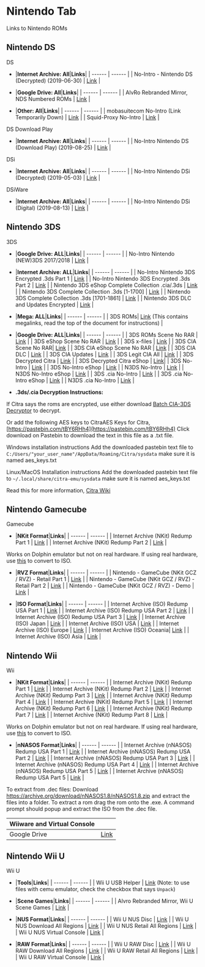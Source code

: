 # Nintendo Tab
Links to Nintendo ROMs<br/>

## **Nintendo DS**<br/>
DS

- |**Internet Archive: All**|**Links**| 
| ------ | ------ |
| No-Intro - Nintendo DS (Decrypted) (2019-06-30) | [Link](https://archive.org/download/noIntroNintendoDsDecrypted2019Jun30) |

- |**Google Drive: All**|**Links**| 
| ------ | ------ |
| AlvRo Rebranded Mirror, NDS Numbered ROMs | [Link](https://drive.google.com/drive/folders/1s3zKz90Nb-5L3LemxaCTcc5V9fZ4z00o) |

- |**Other: All**|**Links**| 
| ------ | ------ |
| mobasuitecom No-Intro (Link Temporarily Down) | [Link](http://90.230.15.92/Nintendo/Nintendo%20DS/) |
| Squid-Proxy No-Intro | [Link](https://www.squid-proxy.xyz/Games/Nintendo%20DS/) |

DS Download Play

- |**Internet Archive: All**|**Links**| 
| ------ | ------ | 
| No-Intro Nintendo DS (Download Play) (2019-08-25) | [Link](https://archive.org/download/nintendodsdownloadplay) | 

DSi

- |**Internet Archive: All**|**Links**| 
| ------ | ------ | 
| No-Intro Nintendo DSi (Decrypted) (2019-05-03) | [Link](https://archive.org/download/nintendodsidecrypted) |

DSiWare

- |**Internet Archive: All**|**Links**| 
| ------ | ------ | 
| No-Intro Nintendo DSi (Digital) (2019-08-13) | [Link](https://archive.org/download/nintendodsiware) |


## **Nintendo 3DS**<br/>
3DS

- |**Google Drive: ALL**|**Links**|
| ------ | ------ |
| No-Intro Nintendo (NEW)3DS 2017/2018 | [Link](https://drive.google.com/drive/folders/1R5c6-nY5mMns8G1u2tcbYumfTCGXDQ5w) |

- |**Internet Archive: ALL**|**Links**|
| ------ | ------ |
| No-Intro Nintendo 3DS Encrypted .3ds Part 1 | [Link](https://archive.org/download/3ds-main-encrypted) |
| No-Intro Nintendo 3DS Encrypted .3ds Part 2 | [Link](https://archive.org/download/3ds-main-encrypted-p2) |
| Nintendo 3DS eShop Complete Collection .cia/.3ds | [Link](https://archive.org/download/nintendo-3ds-eshop-complete-collection) |
| Nintendo 3DS Complete Collection .3ds [1-1700] | [Link](https://archive.org/download/nintendo-3ds-complete-collection) |
| Nintendo 3DS Complete Collection .3ds [1701-1861] | [Link](https://archive.org/download/nintendo-3ds-complete-collection-pt2) |
| Nintendo 3DS DLC and Updates Encrypted | [Link](https://archive.org/download/3ds-dlc-and-updates-encrypted) |

- |**Mega: ALL**|**Links**|
| ------ | ------ |
| 3DS ROMs| [Link](https://drive.google.com/file/d/1r1CS6UVPLafPbCFM7sjF1baupsEr5APH/view) (This contains megalinks, read the top of the document for instructions) |

- |**Google Drive: ALL**|**Links**|
| ------ | ------ |
| 3DS ROMs Scene No RAR | [Link](https://drive.google.com/drive/folders/1Gd5cJUstN6gwZI9lKzHcDWJ-kh0ktexL) |
| 3DS eShop Scene No RAR | [Link](https://drive.google.com/drive/folders/1MDy65pGaoIOmoIg__fey3b_CjKNm3Ujc) |
| 3DS x-files | [Link](https://drive.google.com/drive/folders/1BLaIl4v3cgmdpoXx8bB7q33Vvh_mt32n) |
| 3DS CIA Scene No RAR| [Link](https://drive.google.com/drive/folders/1FWWm3qNg_HHANTmEeY_SxRRabUm_3wgC) |
| 3DS CIA eShop Scene No RAR | [Link](https://drive.google.com/drive/folders/1Y8yGQ9-tTWdleCbTMiEI4-XiFOYLpcNs) |
| 3DS CIA DLC | [Link](https://drive.google.com/drive/folders/1ARm3uFESLi9r1pbym_XR5lNbDb8_BUDS) |
| 3DS CIA Updates | [Link](https://drive.google.com/drive/folders/17ltCPytHV4qSftGPvFwxGBfmfiwJfjjU) |
| 3DS Legit CIA All | [Link](https://drive.google.com/drive/folders/1G7o0kFXpT4Qzwehe_rrs_zWqn45nCkYV) |
| 3DS Decrypted Citra | [Link](https://drive.google.com/drive/folders/1JPW_yrSrqF_hnXtlpR-6-qXUitEAeQXz) |
| 3DS Decrypted Citra eShop | [Link](https://drive.google.com/drive/folders/1BHCXsJYQvqsalW5IaU4N9bkCdhU1fILB)|
| 3DS No-Intro | [Link](https://drive.google.com/drive/folders/1oImDLb5j8FtXnrQy9VVSRVOYVutJVbI4) |
| 3DS No-Intro eShop | [Link](https://drive.google.com/drive/folders/1u8Ro8KtCPPAy6eOIZ7KlFF8u-LJEj7l0) |
| N3DS No-Intro | [Link](https://drive.google.com/drive/folders/1hRsLubAne0hFHxJ9K7eJORc4n0pCCDFG) |
| N3DS No-Intro eShop | [Link](https://drive.google.com/drive/folders/1siyQFUEqqtc9z-SBtqAjvxjfi2zmx0sy) |
| 3DS .cia No-Intro | [Link](https://drive.google.com/drive/folders/1igGdcIznoZiloF8RK0Jwbn2YZI5nztyo) |
| 3DS .cia No-Intro eShop | [Link](https://drive.google.com/drive/folders/1hWKO_6v7ud_WXB9RxDB2MuwLqvuPmFhc) |
| N3DS .cia No-Intro | [Link](https://drive.google.com/drive/folders/1GW2MQxIol-HlOn4eN4NZZTXttnsi54pQ) |

- **.3ds/.cia Decryption Instructions:**

If Citra says the roms are encrypted, use either download [Batch CIA-3DS Decryptor](https://gbatemp.net/download/batch-cia-3ds-decryptor.35098/) to decrypt.

Or add the following AES keys to CitraAES Keys for Citra, [https://pastebin.com/tBY6RHh4](https://pastebin.com/tBY6RHh4)
Click download on Pastebin to download the text in this file as a .txt file.

Windows installation instructions
Add the downloaded pastebin text file to `C:/Users/"your_user_name"/AppData/Roaming/Citra/sysdata` make sure it is named aes_keys.txt

Linux/MacOS Installation instructions
Add the downloaded pastebin text file to `~/.local/share/citra-emu/sysdata` make sure it is named aes_keys.txt

Read this for more information, [Citra Wiki](https://citra-emu.org/wiki/user-directory/)

## **Nintendo Gamecube**<br/>
Gamecube

- |**NKit Format**|**Links**|
| ------ | ------ |
| Internet Archive (NKit) Redump Part 1 | [Link](https://archive.org/download/GCRedumpNKitPart1) |
| Internet Archive (NKit) Redump Part 2 | [Link](https://archive.org/download/GCRedumpNKitPart2) |

Works on Dolphin emulator but not on real hardware.
If using real hardware, use [this](https://archive.org/compress/NKitFullyLoaded2020429) to convert to ISO.

- |**RVZ Format**|**Links**|
| ------ | ------ |
| Nintendo - GameCube (NKit GCZ / RVZ) - Retail Part 1 | [Link](https://archive.org/download/ngc-nkitgcz_retail_mainregions) |
| Nintendo - GameCube (NKit GCZ / RVZ) - Retail Part 2 | [Link](https://archive.org/download/ngc-nkitgcz_retail_mainregions2) |
| Nintendo - GameCube (NKit GCZ / RVZ) - Demo | [Link](https://archive.org/download/ngc-nkitgcz_demo_202004) |

- |**ISO Format**|**Links**|
| ------ | ------ |
| Internet Archive (ISO) Redump USA Part 1 | [Link](https://archive.org/download/RedumpNintendoGameCubeAmerica) | 
| Internet Archive (ISO) Redump USA Part 2 | [Link](https://archive.org/download/RedumpNintendoGameCubeAmericaPart2) | 
| Internet Archive (ISO) Redump USA Part 3 | [Link](https://archive.org/download/RedumpNintendoGameCubeAmericaPart3) |
| Internet Archive (ISO) Japan | [Link](https://archive.org/download/NCubeJ) | 
| Internet Archive (ISO) USA | [Link](https://archive.org/download/GamecubeCollectionByGhostware) | 
| Internet Archive (ISO) Europe | [Link](https://archive.org/download/EuropeanGamecubeCollectionByGhostware) | 
| Internet Archive (ISO) Oceania| [Link](https://archive.org/download/AustraliaGamecubeCollectionByGhostware) | 
| Internet Archive (ISO) Asia | [Link](https://archive.org/download/AsiaGamecubeCollectionByGhostware) | 

## **Nintendo Wii**<br/>
Wii


- |**NKit Format**|**Links**|
| ------ | ------ |
| Internet Archive (NKit) Redump Part 1 | [Link](https://archive.org/download/WiiRedumpNKitPart1) |
| Internet Archive (NKit) Redump Part 2 | [Link](https://archive.org/download/WiiRedumpNKitPart2) |
| Internet Archive (NKit) Redump Part 3 | [Link](https://archive.org/download/WiiRedumpNKitPart3) |
| Internet Archive (NKit) Redump Part 4 | [Link](https://archive.org/download/WiiRedumpNKitPart4) |
| Internet Archive (NKit) Redump Part 5 | [Link](https://archive.org/download/WiiRedumpNKitPart5) |
| Internet Archive (NKit) Redump Part 6 | [Link](https://archive.org/download/WiiRedumpNKitPart6) |
| Internet Archive (NKit) Redump Part 7 | [Link](https://archive.org/download/WiiRedumpNKitPart7) |
| Internet Archive (NKit) Redump Part 8 | [Link](https://archive.org/download/WiiRedumpNKitPart8) |

Works on Dolphin emulator but not on real hardware.
If using real hardware, use [this](https://archive.org/compress/NKitFullyLoaded2020429) to convert to ISO.

- |**nNASOS Format**|**Links**|
| ------ | ------ |
| Internet Archive (nNASOS) Redump USA Part 1 | [Link](https://archive.org/download/RedumpNintendoWiiAmericaPart1) |
| Internet Archive (nNASOS) Redump USA Part 2 | [Link](https://archive.org/download/RedumpNintendoWiiAmericaPart2) |
| Internet Archive (nNASOS) Redump USA Part 3 | [Link](https://archive.org/download/RedumpNintendoWiiAmericaPart3) |
| Internet Archive (nNASOS) Redump USA Part 4 | [Link](https://archive.org/download/RedumpNintendoWiiAmericaPart3_201802) |
| Internet Archive (nNASOS) Redump USA Part 5 | [Link](https://archive.org/download/RedumpNintendoWiiAmericaPart5) |
| Internet Archive (nNASOS) Redump USA Part 5 | [Link](https://archive.org/download/Httpsarchive.orgdetailsRedumpNintendoWiiAmericaPart6) |

To extract from .dec files:
Download https://archive.org/download/nNASOS1.8/nNASOS1.8.zip
and extract the files into a folder.
To extract a rom drag the rom onto the .exe.
A command prompt should popup and extract the ISO from the .dec file.

|Wiiware and Virtual Console| |
| ------ | ------ |
| Google Drive | [Link](https://drive.google.com/drive/folders/1ZpX5Nh4BNzWDvpXJJuqVlX2Qz7xpwpVU) |


## **Nintendo Wii U**<br/>
Wii U

- |**Tools**|**Links**|
| ------ | ------ |
| Wii U USB Helper | [Link](https://www.reddit.com/r/CemuPiracy/comments/bszm0p/how_to_set_up_wii_u_usb_helper_after_its/) (Note: to use files with cemu emulator, check the checkbox that says `Unpack`)

- |**Scene Games**|**Links**|
| ------ | ------ |
| Alvro Rebranded Mirror, Wii U Scene Games | [Link](https://drive.google.com/drive/folders/1k6bhO9VhZWdq7Lz6fY6RxOrs9D8lm2ks) |

- |**NUS Format**|**Links**|
| ------ | ------ |
| Wii U NUS Disc | [Link](https://drive.google.com/drive/folders/1l5yBGCynkNLeC0CbSZKoSiFmwd7_mTVt) |
| Wii U NUS Download All Regions | [Link](https://drive.google.com/drive/folders/1NCiboZf3uTD3sVPkTN288s-mpbRkgYwX) |
| Wii U NUS Retail All Regions | [Link](https://drive.google.com/drive/folders/1gG4_3uQAQaWJrg9LC4KjcYFsfxI4xb17) |
| Wii U NUS Virtual Console | [Link](https://drive.google.com/drive/folders/14WAI96ztCoJtm-XsAsN6S0qL5XdDHDwV) |

- |**RAW Format**|**Links**|
| ------ | ------ |
| Wii U RAW Disc | [Link](https://drive.google.com/drive/folders/1B9h4tg0GTP1MoWdhCq2jhTsU7UsTOkA5) |
| Wii U RAW Download All Regions | [Link](https://drive.google.com/drive/folders/1Zo8xAsmHJehtMJ8dK3AFIP8lA1nHcVLT) |
| Wii U RAW Retail All Regions | [Link](https://drive.google.com/drive/folders/1uvkvNEbSzOb6xQhxIUjpm0d7M-ewLCv4) |
| Wii U RAW Virtual Console | [Link](https://drive.google.com/drive/folders/1mjHeJV_eW3lqIEWW7-2KLy7iU8AJH3uE) |